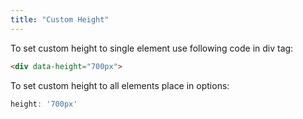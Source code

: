 ```yaml
---
title: "Custom Height"
---
```


To set custom height to single element use following code in div tag:
```html
<div data-height="700px">
```

To set custom height to all elements place in options:
```js
height: '700px'
```
